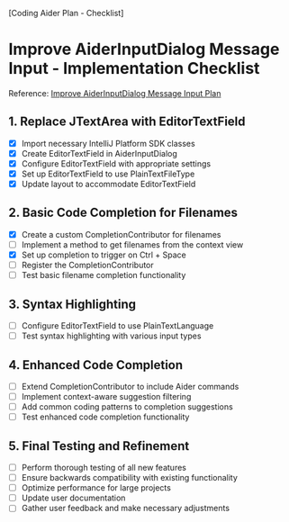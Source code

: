 [Coding Aider Plan - Checklist]

# Improve AiderInputDialog Message Input - Implementation Checklist

Reference: [Improve AiderInputDialog Message Input Plan](improve_aiderinputdialog_message_input.md)

## 1. Replace JTextArea with EditorTextField

- [x] Import necessary IntelliJ Platform SDK classes
- [x] Create EditorTextField in AiderInputDialog
- [x] Configure EditorTextField with appropriate settings
- [x] Set up EditorTextField to use PlainTextFileType
- [x] Update layout to accommodate EditorTextField

## 2. Basic Code Completion for Filenames

- [x] Create a custom CompletionContributor for filenames
- [ ] Implement a method to get filenames from the context view
- [x] Set up completion to trigger on Ctrl + Space
- [ ] Register the CompletionContributor
- [ ] Test basic filename completion functionality

## 3. Syntax Highlighting

- [ ] Configure EditorTextField to use PlainTextLanguage
- [ ] Test syntax highlighting with various input types

## 4. Enhanced Code Completion

- [ ] Extend CompletionContributor to include Aider commands
- [ ] Implement context-aware suggestion filtering
- [ ] Add common coding patterns to completion suggestions
- [ ] Test enhanced code completion functionality

## 5. Final Testing and Refinement

- [ ] Perform thorough testing of all new features
- [ ] Ensure backwards compatibility with existing functionality
- [ ] Optimize performance for large projects
- [ ] Update user documentation
- [ ] Gather user feedback and make necessary adjustments
